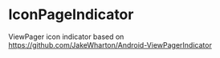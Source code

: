 # IconPageIndicator
ViewPager icon indicator based on https://github.com/JakeWharton/Android-ViewPagerIndicator

